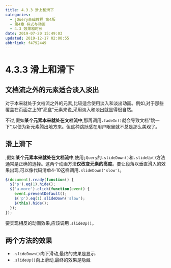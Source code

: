 ```yaml
---
title: 4.3.3 滑上和滑下
categories: 
  - jQuery基础教程 第4版
  - 第4章 样式与动画
  - 4.3 效果和时长
date: 2019-07-20 15:49:03
updated: 2019-12-17 02:00:55
abbrlink: f4792449
---
```

# 4.3.3 滑上和滑下 #
## 文档流之外的元素适合淡入淡出 ##
对于本来就处于文档流之外的元素,比较适合使用淡入和淡出动画。例如,对于那些覆盖在页面之上的"亮盒"元素来说,采用淡入和淡出就显得很自然。

不过,假如**某个元素本来就处在文档流中**,那再调用`.fadeIn()`就会导致文档"跳一下",以便为新元素腾出地方来。但这种跳跃感在用户眼里就不总是那么美观了。
## 滑上滑下 ##
,假如**某个元素本来就处在文档流中**,使用`jQuery`的`.slideDown()`和`.slideUp()`方法通常是正确的选择。这两个动画方法**仅改变元素的高度**。要让段落以垂直滑入的效果出现,可以像代码清单4-10这样调用`.slideDown('slow')`。
```javascript
$(document).ready(function() { 
  $('p').eq(1).hide();   
  $('a.more').click(function(event) { 
    event.preventDefault(); 
    $('p').eq(1).slideDown('slow');  
    $(this).hide(); 
  }); 
}); 
```
要实现相反的动画效果,应该调用`.slideUp()`。
## 两个方法的效果 ##
- `.slideDown()`向下滑动,最终的效果是显示.
- `.slideUp()`向上滑动,最终的效果是隐藏
